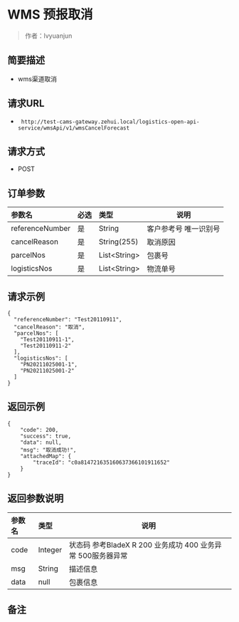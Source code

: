 # WMS 预报取消

> 作者：lvyuanjun

## 简要描述

- wms渠道取消

## 请求URL
- ` http://test-cams-gateway.zehui.local/logistics-open-api-service/wmsApi/v1/wmsCancelForecast`
  
## 请求方式
- POST 

## 订单参数

|参数名|必选|类型|说明|
|:----    |:---|:----- |-----   |
|referenceNumber |是  |String | 客户参考号 唯一识别号     |
|cancelReason  |是  |String(255) | 取消原因    |
|parcelNos  |是  |List&lt;String> | 包裹号    |
|logisticsNos  |是  |List&lt;String> | 物流单号    |

## 请求示例
```
{
  "referenceNumber": "Test20110911",
  "cancelReason": "取消",
  "parcelNos": [
    "Test20110911-1",
    "Test20110911-2"
  ],
  "logisticsNos": [
    "PN20211025001-1",
    "PN20211025001-2"
  ]
}
```


## 返回示例 

``` 
{
    "code": 200,
    "success": true,
    "data": null,
    "msg": "取消成功!",
    "attachedMap": {
        "traceId": "c0a814721635160637366101911652"
    }
}
```

## 返回参数说明 

|参数名|类型|说明|
|:-----  |:-----|----- 
|code |Integer   |状态码 参考BladeX R 200 业务成功 400 业务异常  500服务器异常|
|msg |String   | 描述信息  |
|data| null | 包裹信息 |


## 备注